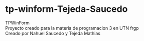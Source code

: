 # tp-winform-Tejeda-Saucedo
TPWinForm <br>
Proyecto creado para la materia de programacion 3 en UTN frgp <br>
Creado por Nahuel Saucedo y Tejeda Mathias
